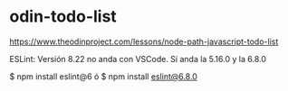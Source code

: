 # odin-todo-list
https://www.theodinproject.com/lessons/node-path-javascript-todo-list

ESLint:
Versión 8.22 no anda con VSCode.
Sí anda la 5.16.0 y la 6.8.0

$ npm install eslint@6
ó
$ npm install eslint@6.8.0